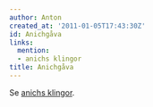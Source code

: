 ```yaml
---
author: Anton
created_at: '2011-01-05T17:43:30Z'
id: Anichgåva
links:
  mention:
  - anichs klingor
title: Anichgåva
---
```


Se [anichs klingor].

  [anichs klingor]: anichs_klingor

